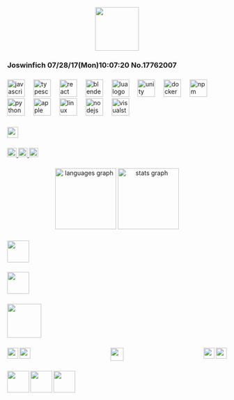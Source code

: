 <div align="center">
  <img height="100" src="https://i.imgur.com/x8HBHLQ.png"  />
</div>

###

<h3 align="left">Joswinfich 07/28/17(Mon)10:07:20 No.17762007</h3>

###

<div align="left">
  <img src="https://img.shields.io/badge/JavaScript-F7DF1E?logo=javascript&logoColor=black&style=for-the-badge" height="40" alt="javascript logo"  />
  <img width="12" />
  <img src="https://img.shields.io/badge/TypeScript-3178C6?logo=typescript&logoColor=white&style=for-the-badge" height="40" alt="typescript logo"  />
  <img width="12" />
  <img src="https://img.shields.io/badge/React-61DAFB?logo=react&logoColor=black&style=for-the-badge" height="40" alt="react logo"  />
  <img width="12" />
  <img src="https://img.shields.io/badge/Blender-F5792A?logo=blender&logoColor=black&style=for-the-badge" height="40" alt="blender logo"  />
  <img width="12" />
  <img src="https://img.shields.io/badge/Lua-2C2D72?logo=lua&logoColor=white&style=for-the-badge" height="40" alt="lua logo"  />
  <img width="12" />
  <img src="https://img.shields.io/badge/Unity-FFFFFF?logo=unity&logoColor=black&style=for-the-badge" height="40" alt="unity logo"  />
  <img width="12" />
  <img src="https://img.shields.io/badge/Docker-2496ED?logo=docker&logoColor=white&style=for-the-badge" height="40" alt="docker logo"  />
  <img width="12" />
  <img src="https://img.shields.io/badge/npm-CB3837?logo=npm&logoColor=white&style=for-the-badge" height="40" alt="npm logo"  />
  <img width="12" />
  <img src="https://img.shields.io/badge/Python-3776AB?logo=python&logoColor=white&style=for-the-badge" height="40" alt="python logo"  />
  <img width="12" />
  <img src="https://img.shields.io/badge/Apple-000000?logo=apple&logoColor=white&style=for-the-badge" height="40" alt="apple logo"  />
  <img width="12" />
  <img src="https://img.shields.io/badge/Linux-FCC624?logo=linux&logoColor=black&style=for-the-badge" height="40" alt="linux logo"  />
  <img width="12" />
  <img src="https://img.shields.io/badge/Node.js-339933?logo=nodedotjs&logoColor=white&style=for-the-badge" height="40" alt="nodejs logo"  />
  <img width="12" />
  <img src="https://img.shields.io/badge/Visual Studio-5C2D91?logo=visualstudio&logoColor=white&style=for-the-badge" height="40" alt="visualstudio logo"  />
</div>

###

<div align="left">
  <img height="25" src="https://external-media.spacehey.net/media/sOxBu9YzENXClg99Zqod8IqGm-p8LFmptix0gY2O4vVA=/https://files.catbox.moe/5lhkkj.gif"  />
</div>

###

<div align="left">
  <a href="@joswinfich" target="_blank">
    <img src="https://img.shields.io/static/v1?message=Discord&logo=discord&label=&color=7289DA&logoColor=white&labelColor=&style=plastic" height="21" alt="discord logo"  />
  </a>
  <a href="joswinfich@gmail.com" target="_blank">
    <img src="https://img.shields.io/static/v1?message=Gmail&logo=gmail&label=&color=D14836&logoColor=white&labelColor=&style=plastic" height="21" alt="gmail logo"  />
  </a>
  <a href="https://tryhackme.com/p/joswinfich" target="_blank">
    <img src="https://img.shields.io/static/v1?message=TryHackMe&logo=tryhackme&label=&color=88cc14&logoColor=white&labelColor=&style=plastic" height="21" alt="tryhackme logo"  />
  </a>
</div>

###

<div align="center">
  <img src="https://github-readme-stats.vercel.app/api/top-langs?username=joswinfich&locale=en&hide_title=false&layout=compact&card_width=320&langs_count=6&theme=github_dark&hide_border=true&order=2" height="140" alt="languages graph"  />
  <img src="https://github-readme-stats.vercel.app/api?username=joswinfich&hide_title=false&hide_rank=false&show_icons=true&include_all_commits=true&count_private=true&disable_animations=false&theme=github_dark&locale=en&hide_border=true&order=1" height="140" alt="stats graph"  />
</div>

###

<div align="left">
  <img height="50" src="https://magneticdogz.neocities.org/media/graphics/banners/anime5.gif"  />
</div>

###

<div align="left">
  <img height="50" src="https://magneticdogz.neocities.org/media/graphics/banners/games3.gif"  />
</div>

###

<div align="left">
  <img height="78" src="https://magneticdogz.neocities.org/media/graphics/banners/lain.gif"  />
</div>

###

<img align="right" height="25" src="https://magneticdogz.neocities.org/media/graphics/blinkies/invaderzim3.gif"  />

###

<img align="left" height="25" src="https://magneticdogz.neocities.org/media/graphics/blinkies/back.gif"  />

###

<img align="left" height="25" src="https://magneticdogz.neocities.org/media/graphics/blinkies/adult.gif"  />

###

<img align="right" height="25" src="https://magneticdogz.neocities.org/media/graphics/blinkies/sameasiteverwas.gif"  />

###

<div align="center">
  <img height="30" src="https://magneticdogz.neocities.org/media/graphics/buttons/arizona.gif"  />
</div>

###

<img align="left" height="50" src="https://magneticdogz.neocities.org/media/graphics/buttons/nft.gif"  />

###

<img align="left" height="50" src="https://magneticdogz.neocities.org/media/graphics/buttons/webmaster.gif"  />

###

<img align="left" height="50" src="https://magneticdogz.neocities.org/media/graphics/buttons/piracy.gif"  />

###
